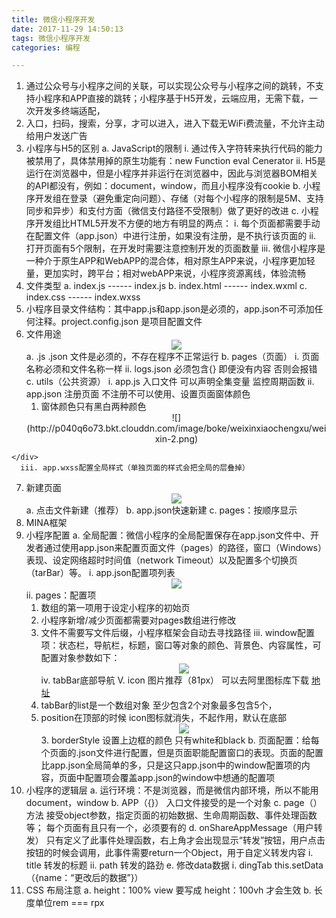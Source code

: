 ```yaml
---
title: 微信小程序开发
date: 2017-11-29 14:50:13
tags: 微信小程序开发
categories: 编程

---
```

  1. 通过公众号与小程序之间的关联，可以实现公众号与小程序之间的跳转，不支持小程序和APP直接的跳转；小程序基于H5开发，云端应用，无需下载，一次开发多终端适配，
  2. 入口，扫码，搜索，分享，才可以进入，进入下载无WiFi费流量，不允许主动给用户发送广告
  3. 小程序与H5的区别
      a. JavaScript的限制
      i. 通过传入字符转来执行代码的能力被禁用了，具体禁用掉的原生功能有：new Function eval Cenerator
      ii. H5是运行在浏览器中，但是小程序并非运行在浏览器中，因此与浏览器BOM相关的API都没有，例如：document，window，而且小程序没有cookie
      b. 小程序开发组在登录（避免重定向问题）、存储（对每个小程序的限制是5M、支持同步和异步）和支付方面（微信支付路径不受限制）做了更好的改进
      c. 小程序开发组比HTML5开发不方便的地方有明显的两点：
      i. 每个页面都需要手动在配置文件（app.json）中进行注册，如果没有注册，是不执行该页面的
      ii. 打开页面有5个限制，在开发时需要注意控制开发的页面数量
      iii. 微信小程序是一种介于原生APP和WebAPP的混合体，相对原生APP来说，小程序更加轻量，更加实时，跨平台；相对webAPP来说，小程序资源离线，体验流畅
  4. 文件类型
      a. index.js ------ index.js
      b. index.html ------ index.wxml
      c. index.css ------ index.wxss
  5. 小程序目录文件结构：其中app.js和app.json是必须的，app.json不可添加任何注释。project.config.json 是项目配置文件
  6. 文件用途
	<div align=center>
		![](http://p040q6o73.bkt.clouddn.com/image/boke/weixinxiaochengxu/weixin-1.png)
	</div>
	  a. .js .json 文件是必须的，不存在程序不正常运行
      b. pages（页面）
      i. 页面名称必须和文件名称一样
      ii. logs.json 必须包含{} 即便没有内容 否则会报错
      c. utils（公共资源）
      i. app.js 入口文件 可以声明全集变量 监控周期函数
      ii. app.json 注册页面  不注册不可以使用、设置页面窗体颜色
     1. 窗体颜色只有黑白两种颜色
     <div align=center>
		![](http://p040q6o73.bkt.clouddn.com/image/boke/weixinxiaochengxu/weixin-2.png)
	</div>
      iii. app.wxss配置全局样式（单独页面的样式会把全局的层叠掉）
      
  7. 新建页面
	<div align=center>
		![](http://p040q6o73.bkt.clouddn.com/image/boke/weixinxiaochengxu/weixin-3.png)
	</div>
  	  a. 点击文件新建（推荐）
      b. app.json快速新建
      c. pages：按顺序显示
  8. MINA框架
  9. 小程序配置
      a. 全局配置：微信小程序的全局配置保存在app.json文件中、开发者通过使用app.json来配置页面文件（pages）的路径，窗口（Windows）表现、设定网络超时时间值（network Timeout）以及配置多个切换页（tarBar）等。
      i. app.json配置项列表
	<div align=center>
		![](http://p040q6o73.bkt.clouddn.com/image/boke/weixinxiaochengxu/weixin-4.png)
	</div>
      ii. pages：配置项
      1. 数组的第一项用于设定小程序的初始页
      2. 小程序新增/减少页面都需要对pages数组进行修改
      3. 文件不需要写文件后缀，小程序框架会自动去寻找路径
      iii. window配置项：状态栏，导航栏，标题，窗口等对象的颜色、背景色、内容属性，可配置对象参数如下：
	<div align=center>
		![](http://p040q6o73.bkt.clouddn.com/image/boke/weixinxiaochengxu/weixin-5.png)
	</div>
      iv. tabBar底部导航
	  V. icon 图片推荐（81px） 可以去阿里图标库下载 [地址](http://www.iconfont.cn/home/index)
      1. tabBar的list是一个数组对象 至少包含2个对象最多包含5个，
      2. position在顶部的时候 icon图标就消失，不起作用，默认在底部
	<div align=center>
		![](http://p040q6o73.bkt.clouddn.com/image/boke/weixinxiaochengxu/weixin-6.png)
	</div>
          3. borderStyle 设置上边框的颜色 只有white和black
       b. 页面配置：给每个页面的.json文件进行配置，但是页面职能配置窗口的表现。页面的配置比app.json全局简单的多，只是这只app.json中的window配置项的内容，页面中配置项会覆盖app.json的window中想通的配置项
  10. 小程序的逻辑层
      a. 运行环境：不是浏览器，而是微信内部环境，所以不能用document，window
      b. APP（{}） 入口文件接受的是一个对象
      c. page（）方法 接受object参数，指定页面的初始数据、生命周期函数、事件处理函数等； 每个页面有且只有一个，必须要有的
      d. onShareAppMessage（用户转发） 只有定义了此事件处理函数，右上角才会出现显示“转发”按钮，用户点击按钮的时候会调用，此事件需要return一个Object，用于自定义转发内容
      i. title 转发的标题
      ii. path 转发的路劲
      e. 修改data数据
      i. dingTab    this.setData（{name：“更改后的数据”}）
  11. CSS 布局注意
      a. height：100%  view 要写成  height：100vh 才会生效
      b. 长度单位rem ===  rpx 

